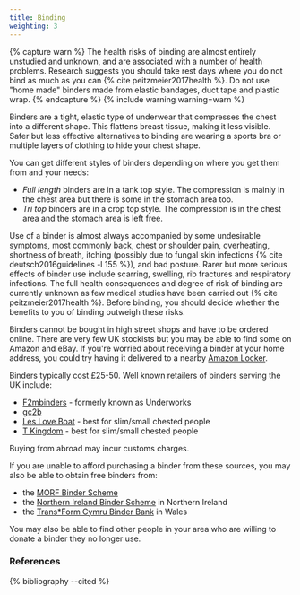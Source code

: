 ```yaml
---
title: Binding
weighting: 3
---
```


{% capture warn %}
The health risks of binding are almost entirely unstudied and unknown, and are associated with a number of health problems. Research suggests you should take rest days where you do not bind as much as you can {% cite peitzmeier2017health %}. Do not use "home made" binders made from elastic bandages, duct tape and plastic wrap.
{% endcapture %}
{% include warning warning=warn %}

Binders are a tight, elastic type of underwear that compresses the chest into a different shape. This flattens breast tissue, making it less visible. Safer but less effective alternatives to binding are wearing a sports bra or multiple layers of clothing to hide your chest shape.

You can get different styles of binders depending on where you get them from and your needs:

- *Full length* binders are in a tank top style. The compression is mainly in the chest area but there is some in the stomach area too.
- *Tri top* binders are in a crop top style. The compression is in the chest area and the stomach area is left free.

Use of a binder is almost always accompanied by some undesirable symptoms, most commonly back, chest or shoulder pain, overheating, shortness of breath, itching (possibly due to fungal skin infections {% cite deutsch2016guidelines -l 155 %}), and bad posture. Rarer but more serious effects of binder use include scarring, swelling, rib fractures and respiratory infections. The full health consequences and degree of risk of binding are currently unknown as few medical studies have been carried out {% cite peitzmeier2017health %}. Before binding, you should decide whether the benefits to you of binding outweigh these risks.

Binders cannot be bought in high street shops and have to be ordered online. There are very few UK stockists but you may be able to find some on Amazon and eBay. If you're worried about receiving a binder at your home address, you could try having it delivered to a nearby [Amazon Locker](https://www.amazon.co.uk/gp/help/customer/display.html?nodeId=200966210).

Binders typically cost £25-50. Well known retailers of binders serving the UK include:

- [F2mbinders](http://www.f2mbinders.com/) - formerly known as Underworks
- [gc2b](https://www.gc2b.co/)
- [Les Love Boat](http://www.lesloveboat.com/shop/) - best for slim/small chested people
- [T Kingdom](http://www.t-kingdom.com/) - best for slim/small chested people

Buying from abroad may incur customs charges.

If you are unable to afford purchasing a binder from these sources, you may also be able to obtain free binders from:

- the [MORF Binder Scheme](http://morfmanchester.blogspot.co.uk/p/binder-scheme.html)
- the [Northern Ireland Binder Scheme](https://genderjam.org.uk/transresources/binders/) in Northern Ireland
- the [Trans*Form Cymru Binder Bank](http://youthcymru.org.uk/transform-cymru/binder-bank/) in Wales

You may also be able to find other people in your area who are willing to donate a binder they no longer use.

### References

{% bibliography --cited %}